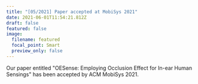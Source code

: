 ```yaml
---
title: "[05/2021] Paper accepted at MobiSys 2021"
date: 2021-06-01T11:54:21.812Z
draft: false
featured: false
image:
  filename: featured
  focal_point: Smart
  preview_only: false
---
```

Our paper entitled "OESense: Employing Occlusion Effect for In-ear Human Sensings" has been accepted by ACM MobiSys 2021.